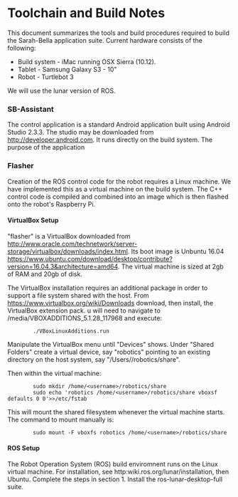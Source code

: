 # Toolchain and Build Notes

This document summarizes the tools and build procedures required to build the Sarah-Bella application suite. Current hardware consists of the following:
  * Build system - iMac running OSX Sierra (10.12).
  * Tablet - Samsung Galaxy S3 - 10"
  * Robot - Turtlebot 3

We will use the lunar version of ROS.

### SB-Assistant
The control application is a standard Android application built using Android Studio 2.3.3. The studio may be downloaded from http://developer.android.com. It runs directly on the build system. The purpose of the application 

### Flasher
Creation of the ROS control code for the robot requires a Linux machine. We have implemented this as a virtual machine on the build system. The C++ control code is compiled and combined into an
image which is then flashed onto the robot's Raspberry Pi.

#### VirtualBox Setup
"flasher" is a VirtualBox downloaded from http://www.oracle.com/technetwork/server-storage/virtualbox/downloads/index.html. Its boot image is Unbuntu 16.04 https://www.ubuntu.com/download/desktop/contribute?version=16.04.3&architecture=amd64.
The virtual machine is sized at 2gb of RAM and 20gb of disk.

The VirtualBox installation requires an additional package in order to support a file system shared with the host. From https://www.virtualbox.org/wiki/Downloads download, then install, the VirtualBox extension pack.
u will need to navigate to /media/VBOXADDITIONS_5.1.28_117968 and execute:

```
		./VBoxLinuxAdditions.run
```

Manipulate the VirtualBox menu until "Devices" shows. Under "Shared Folders" create a virtual device, say "robotics" pointing to an existing directory on the host system, say "/Users/<username>/robotics/share". 

Then within the virtual machine:

```
		sudo mkdir /home/<username>/robotics/share
		sudo echo 'robotics /home/<username>/robotics/share vboxsf defaults 0 0'>>/etc/fstab
```

This will mount the shared filesystem whenever the virtual machine starts. The command to mount manually is:  
```
        sudo mount -F vboxfs robotics /home/<username>/robotics/share
```


#### ROS Setup
The Robot Operation System (ROS) build enviromnent runs on the Linux virtual machine.
For installation, see http:wiki.ros.org/lunar/installation, then Ubuntu. Complete the steps in section 1. Install the ros-lunar-desktop-full suite.

